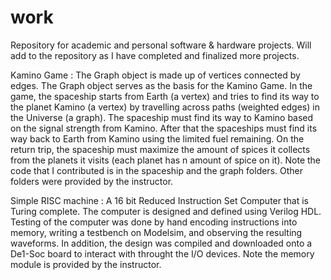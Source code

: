 # work
 Repository for academic and personal software & hardware projects. Will add to the repository as I have completed and finalized more projects. 
 
 Kamino Game : 
 The Graph object is made up of vertices connected by edges. The Graph object serves as the basis for the Kamino Game. In the game, the spaceship starts from Earth (a vertex) and tries to find its way to the planet Kamino (a vertex) by travelling across paths (weighted edges) in the Universe (a graph). The spaceship must find its way to Kamino based on the signal strength from Kamino. After that the spaceships must find its way back to Earth from Kamino using the limited fuel remaining. On the return trip, the spaceship must maximize the amount of spices it collects from the planets it visits (each planet has n amount of spice on it). Note the code that I contributed is in the spaceship and the graph folders. Other folders were provided by the instructor. 
  
 
 Simple RISC machine : 
  A 16 bit Reduced Instruction Set Computer that is Turing complete. The computer is designed and defined using Verilog HDL. Testing of the computer was done by hand encoding instructions into memory, writing a testbench on Modelsim, and observing the resulting waveforms. In addition, the design was compiled and downloaded onto a De1-Soc board to interact with throught the I/O devices. Note the memory module is provided by the instructor. 
